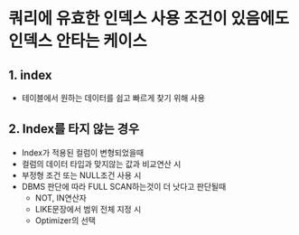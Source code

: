 # 쿼리에 유효한 인덱스 사용 조건이 있음에도 인덱스 안타는 케이스

## 1. index

- 테이블에서 원하는 데이터를 쉽고 빠르게 찾기 위해 사용

## 2. Index를 타지 않는 경우

- Index가 적용된 컬럼이 변형되었을때
- 컬럼의 데이터 타입과 맞지않는 값과 비교연산 시
- 부정형 조건 또는 NULL조건 사용 시
- DBMS 판단에 따라 FULL SCAN하는것이 더 낫다고 판단될때
    - NOT, IN연산자
    - LIKE문장에서 범위 전체 지정 시
    - Optimizer의 선택
